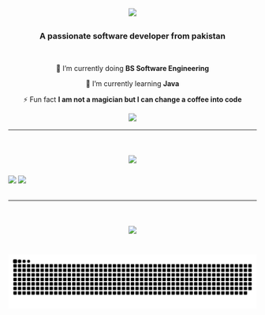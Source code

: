 

<h1 align="center">
    <img src="https://readme-typing-svg.herokuapp.com/?font=mono space &size=35&center=true&vCenter=true&width=500&height=70&duration=4000&lines=Hi+There!+👋;+I'm+Wahan+khan!;" />
</h1>

<h3 align="center">A passionate software developer from pakistan</h3>

<br/>

<div align="center">
 
 🔭 I’m currently doing **BS Software Engineering**
 
 🌱 I’m currently learning **Java**

⚡ Fun fact **I am not a magician but I can change a coffee into code**

 </div>
 
<div align="center"> 
  <a href="mailto:programming.spott@gmail.com">
    <img src="https://img.shields.io/badge/Gmail-333333?style=for-the-badge&logo=gmail&logoColor=red" />
  </a>
  
  
</div>

 <hr/>
 
<h1 align="center">
    <img src="https://readme-typing-svg.herokuapp.com/?font=Righteous&size=35&center=true&vCenter=true&width=500&height=70&duration=4000&lines=⚔️Languages+and+Others⚔️" />
</h1>
    <img src="https://skillicons.dev/icons?i=html,css,vscode,github,figma,tailwind,git" />
    <img src="https://skillicons.dev/icons?i=python,java,cpp" /><br>
</div>

<br/>
<hr/>

<h1 align="center">
    <img src="https://readme-typing-svg.herokuapp.com/?font=Righteous&size=35&center=true&vCenter=true&width=500&height=70&duration=4000&lines=My+Contribution🚀" />
</h1>
  <br>
  <img alt="snake eating my contributions" src="https://raw.githubusercontent.com/salesp07/salesp07/output/github-contribution-grid-snake.svg" />
  
  <br/><br/><br/>
</div>




